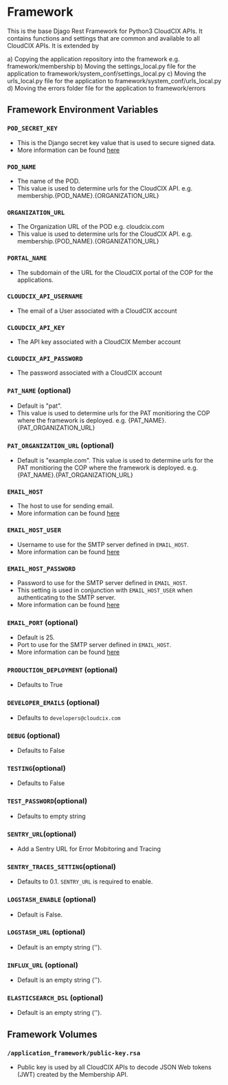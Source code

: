 # Framework

This is the base Djago Rest Framework for Python3 CloudCIX APIs. It contains functions and settings that are common and available to all CloudCIX APIs. It is extended by 

a) Copying the application repository into the framework e.g. framework/membership
b) Moving the settings_local.py file for the application to framework/system_conf/settings_local.py
c) Moving the urls_local.py file for the application to framework/system_conf/urls_local.py
d) Moving the errors folder file for the application to framework/errors

## Framework Environment Variables

### `POD_SECRET_KEY`
- This is the Django secret key value that is used to secure signed data. 
- More information can be found [here](https://docs.djangoproject.com/en/2.2/topics/signing/#protecting-the-secret-key)

### `POD_NAME`
- The name of the POD. 
- This value is used to determine urls for the CloudCIX API. e.g. membership.{POD_NAME}.{ORGANIZATION_URL}


### `ORGANIZATION_URL`
- The Organization URL of the POD e.g. cloudcix.com 
- This value is used to determine urls for the CloudCIX API. e.g. membership.{POD_NAME}.{ORGANIZATION_URL}

### `PORTAL_NAME`
- The subdomain of the URL for the CloudCIX portal of the COP for the applications.

### `CLOUDCIX_API_USERNAME`
- The email of a User associated with a CloudCIX account

### `CLOUDCIX_API_KEY`
- The API key associated with a CloudCIX Member account

### `CLOUDCIX_API_PASSWORD`
- The password associated with a CloudCIX account

### `PAT_NAME` (optional)
- Default is "pat". 
- This value is used to determine urls for the PAT monitioring the COP where the framework is deployed. e.g. {PAT_NAME}.{PAT_ORGANIZATION_URL}

### `PAT_ORGANIZATION_URL` (optional)
- Default is "example.com". This value is used to determine urls for the PAT monitioring the COP where the framework is deployed. e.g. {PAT_NAME}.{PAT_ORGANIZATION_URL}

### `EMAIL_HOST` 
- The host to use for sending email.
- More information can be found [here](https://docs.djangoproject.com/en/2.2/ref/settings/#email-host)

### `EMAIL_HOST_USER` 
- Username to use for the SMTP server defined in `EMAIL_HOST`. 
- More information can be found [here](https://docs.djangoproject.com/en/2.2/ref/settings/#email-host-user)

### `EMAIL_HOST_PASSWORD` 
- Password to use for the SMTP server defined in `EMAIL_HOST`. 
- This setting is used in conjunction with `EMAIL_HOST_USER` when authenticating to the SMTP server.
- More information can be found [here](https://docs.djangoproject.com/en/2.2/ref/settings/#email-host-password)

### `EMAIL_PORT` (optional)
- Default is 25.
- Port to use for the SMTP server defined in `EMAIL_HOST`. 
- More information can be found [here](https://docs.djangoproject.com/en/2.2/ref/settings/#email-port)


### `PRODUCTION_DEPLOYMENT` (optional)
- Defaults to True

### `DEVELOPER_EMAILS` (optional)
- Defaults to `developers@cloudcix.com`

### `DEBUG` (optional)
- Defaults to False

### `TESTING`(optional)
- Defaults to False

### `TEST_PASSWORD`(optional)
- Defaults to empty string

### `SENTRY_URL`(optional)
- Add a Sentry URL for Error Mobitoring and Tracing

### `SENTRY_TRACES_SETTING`(optional)
- Defaults to 0.1.  `SENTRY_URL` is required to enable.

### `LOGSTASH_ENABLE` (optional)
- Default is False.

### `LOGSTASH_URL` (optional)
- Default is an empty string ('').

### `INFLUX_URL` (optional)
- Default is an empty string ('').

### `ELASTICSEARCH_DSL` (optional)
- Default is an empty string ('').

## Framework Volumes

### `/application_framework/public-key.rsa`
- Public key is used by all CloudCIX APIs to decode JSON Web tokens (JWT) created by the Membership API.

